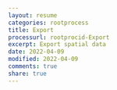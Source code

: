 ```yaml
---
layout: resume
categories: rootprocess
title: Export
processurl: rootprocid-Export
excerpt: Export spatial data
date: 2022-04-09
modified: 2022-04-09
comments: true
share: true
---
```


